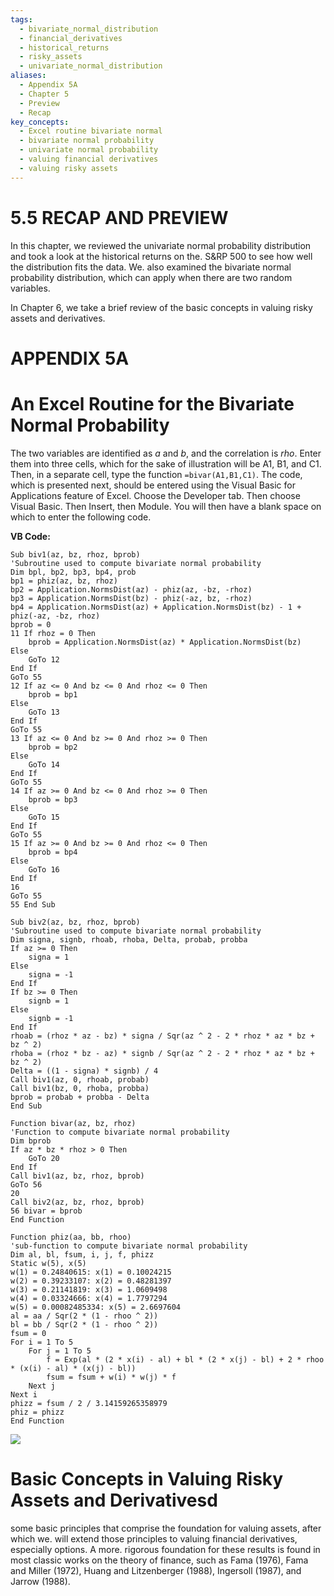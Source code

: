 ```yaml
---
tags:
  - bivariate_normal_distribution
  - financial_derivatives
  - historical_returns
  - risky_assets
  - univariate_normal_distribution
aliases:
  - Appendix 5A
  - Chapter 5
  - Preview
  - Recap
key_concepts:
  - Excel routine bivariate normal
  - bivariate normal probability
  - univariate normal probability
  - valuing financial derivatives
  - valuing risky assets
---
```


# 5.5 RECAP AND PREVIEW

In this chapter, we reviewed the univariate normal probability distribution and took a look at the historical returns on the. $\mathrm{S\&RP}~500$ to see how well the distribution fits the data. We. also examined the bivariate normal probability distribution, which can apply when there are two random variables.

In Chapter 6, we take a brief review of the basic concepts in valuing risky assets and derivatives.

# APPENDIX 5A

# An Excel Routine for the Bivariate Normal Probability

The two variables are identified as *a* and *b*, and the correlation is *rho*. Enter them into three cells, which for the sake of illustration will be A1, B1, and C1. Then, in a separate cell, type the function `=bivar(A1,B1,C1)`. The code, which is presented next, should be entered using the Visual Basic for Applications feature of Excel. Choose the Developer tab. Then choose Visual Basic. Then Insert, then Module. You will then have a blank space on which to enter the following code.

**VB Code:**

```vba
Sub biv1(az, bz, rhoz, bprob)
'Subroutine used to compute bivariate normal probability
Dim bpl, bp2, bp3, bp4, prob
bp1 = phiz(az, bz, rhoz)
bp2 = Application.NormsDist(az) - phiz(az, -bz, -rhoz)
bp3 = Application.NormsDist(bz) - phiz(-az, bz, -rhoz)
bp4 = Application.NormsDist(az) + Application.NormsDist(bz) - 1 + phiz(-az, -bz, rhoz)
bprob = 0
11 If rhoz = 0 Then
    bprob = Application.NormsDist(az) * Application.NormsDist(bz)
Else
    GoTo 12
End If
GoTo 55
12 If az <= 0 And bz <= 0 And rhoz <= 0 Then
    bprob = bp1
Else
    GoTo 13
End If
GoTo 55
13 If az <= 0 And bz >= 0 And rhoz >= 0 Then
    bprob = bp2
Else
    GoTo 14
End If
GoTo 55
14 If az >= 0 And bz <= 0 And rhoz >= 0 Then
    bprob = bp3
Else
    GoTo 15
End If
GoTo 55
15 If az >= 0 And bz >= 0 And rhoz <= 0 Then
    bprob = bp4
Else
    GoTo 16
End If
16
GoTo 55
55 End Sub

Sub biv2(az, bz, rhoz, bprob)
'Subroutine used to compute bivariate normal probability
Dim signa, signb, rhoab, rhoba, Delta, probab, probba
If az >= 0 Then
    signa = 1
Else
    signa = -1
End If
If bz >= 0 Then
    signb = 1
Else
    signb = -1
End If
rhoab = (rhoz * az - bz) * signa / Sqr(az ^ 2 - 2 * rhoz * az * bz + bz ^ 2)
rhoba = (rhoz * bz - az) * signb / Sqr(az ^ 2 - 2 * rhoz * az * bz + bz ^ 2)
Delta = ((1 - signa) * signb) / 4
Call biv1(az, 0, rhoab, probab)
Call biv1(bz, 0, rhoba, probba)
bprob = probab + probba - Delta
End Sub

Function bivar(az, bz, rhoz)
'Function to compute bivariate normal probability
Dim bprob
If az * bz * rhoz > 0 Then
    GoTo 20
End If
Call biv1(az, bz, rhoz, bprob)
GoTo 56
20
Call biv2(az, bz, rhoz, bprob)
56 bivar = bprob
End Function

Function phiz(aa, bb, rhoo)
'sub-function to compute bivariate normal probability
Dim al, bl, fsum, i, j, f, phizz
Static w(5), x(5)
w(1) = 0.24840615: x(1) = 0.10024215
w(2) = 0.39233107: x(2) = 0.48281397
w(3) = 0.21141819: x(3) = 1.0609498
w(4) = 0.03324666: x(4) = 1.7797294
w(5) = 0.00082485334: x(5) = 2.6697604
al = aa / Sqr(2 * (1 - rhoo ^ 2))
bl = bb / Sqr(2 * (1 - rhoo ^ 2))
fsum = 0
For i = 1 To 5
    For j = 1 To 5
        f = Exp(al * (2 * x(i) - al) + bl * (2 * x(j) - bl) + 2 * rhoo * (x(i) - al) * (x(j) - bl))
        fsum = fsum + w(i) * w(j) * f
    Next j
Next i
phizz = fsum / 2 / 3.14159265358979
phiz = phizz
End Function
```


![](dcaaf5bcb77a70afb3ae251b6a767389bd7003f13fdfb0d678affea74648e554.jpg)

# Basic Concepts in Valuing Risky Assets and Derivativesd

some basic principles that comprise the foundation for valuing assets, after which we. will extend those principles to valuing financial derivatives, especially options. A more. rigorous foundation for these results is found in most classic works on the theory of finance, such as Fama (1976), Fama and Miller (1972), Huang and Litzenberger (1988), Ingersoll (1987), and Jarrow (1988).
